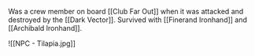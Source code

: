 Was a crew member on board [[Club Far Out]] when it was attacked and destroyed by the [[Dark Vector]]. Survived with [[Finerand Ironhand]] and [[Archibald Ironhand]].

![[NPC - Tilapia.jpg]]